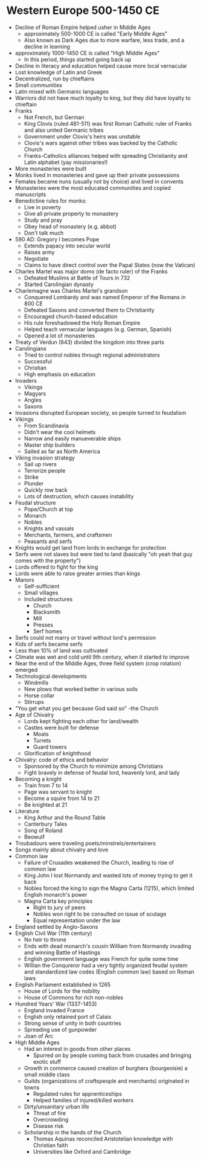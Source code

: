# Western Europe 500-1450 CE

* Decline of Roman Empire helped usher in Middle Ages
  * approximately 500-1000 CE is called "Early Middle Ages"
  * Also known as Dark Ages due to more warfare, less trade, and a decline in learning
* approximately 1000-1450 CE is called "High Middle Ages"
  * In this period, things started going back up
* Decline in literacy and education helped cause more local vernacular
* Lost knowledge of Latin and Greek
* Decentralized, run by chieftains
* Small communities
* Latin mixed with Germanic languages
* Warriors did not have much loyalty to king, but they did have loyalty to chieftain
* Franks
  * Not French, but German
  * King Clovis (ruled 481-511) was first Roman Catholic ruler of Franks and also united Germanic tribes
  * Government under Clovis's heirs was unstable
  * Clovis's wars against other tribes was backed by the Catholic Church
  * Franks-Catholics alliances helped with spreading Christianity and Latin alphabet (yay missionaries!)
* More monasteries were built
* Monks lived in monasteries and gave up their private possessions
* Females became nuns (usually not by choice) and lived in convents
* Monasteries were the most educated communities and copied manuscripts
* Benedictine rules for monks:
  * Live in poverty
  * Give all private property to monastery
  * Study and pray
  * Obey head of monastery (e.g. abbot)
  * Don't talk much
* 590 AD: Gregory I becomes Pope
  * Extends papacy into secular world
  * Raises army
  * Negotiate
  * Claims to have direct control over the Papal States (now the Vatican)
* Charles Martel was major domo (de facto ruler) of the Franks
  * Defeated Muslims at Battle of Tours in 732
  * Started Carolingian dynasty
* Charlemagne was Charles Martel's grandson
  * Conquered Lombardy and was named Emperor of the Romans in 800 CE
  * Defeated Saxons and converted them to Christianity
  * Encouraged church-based education
  * His rule foreshadowed the Holy Roman Empire
  * Helped teach vernacular languages (e.g. German, Spanish)
  * Opened a lot of monasteries
* Treaty of Verdun (843) divided the kingdom into three parts
* Carolingians
  * Tried to control nobles through regional administrators
  * Successful
  * Christian
  * High emphasis on education
* Invaders
  * Vikings
  * Magyars
  * Angles
  * Saxons
* Invasions disrupted European society, so people turned to feudalism
* Vikings
  * From Scandinavia
  * Didn't wear the cool helmets
  * Narrow and easily manueverable ships
  * Master ship builders
  * Sailed as far as North America
* Viking invasion strategy
  * Sail up rivers
  * Terrorize people
  * Strike
  * Plunder
  * Quickly row back
  * Lots of destruction, which causes instability
* Feudal structure
  * Pope/Church at top
  * Monarch
  * Nobles
  * Knights and vassals
  * Merchants, farmers, and craftsmen
  * Peasants and serfs
* Knights would get land from lords in exchange for protection
* Serfs were not slaves but were tied to land (basically "oh yeah that guy comes with the property")
* Lords offered to fight for the king
* Lords were able to raise greater armies than kings
* Manors
  * Self-sufficient
  * Small villages
  * Included structures
    * Church
    * Blacksmith
    * Mill
    * Presses
    * Serf homes
* Serfs could not marry or travel without lord's permission
* Kids of serfs became serfs
* Less than 10% of land was cultivated
* Climate was wet and cold until 9th century, when it started to improve
* Near the end of the Middle Ages, three field system (crop rotation) emerged
* Technological developments
  * Windmills
  * New plows that worked better in various soils
  * Horse collar
  * Stirrups
* "You get what you get because God said so" -the Church
* Age of Chivalry
  * Lords kept fighting each other for land/wealth
  * Castles were built for defense
    * Moats
    * Turrets
    * Guard towers
  * Glorification of knighthood
* Chivalry: code of ethics and behavior
  * Sponsored by the Church to minimize among Christians
  * Fight bravely in defense of feudal lord, heavenly lord, and lady
* Becoming a knight
  * Train from 7 to 14
  * Page was servant to knight
  * Become a squire from 14 to 21
  * Be knighted at 21
* Literature
  * King Arthur and the Round Table
  * Canterbury Tales
  * Song of Roland
  * Beowulf
* Troubadours were traveling poets/minstrels/entertainers
* Songs mainly about chivalry and love
* Common law
  * Failure of Crusades weakened the Church, leading to rise of common law
  * King John I lost Normandy and wasted lots of money trying to get it back
  * Nobles forced the king to sign the Magna Carta (1215), which limited English monarch's power
  * Magna Carta key principles
    * Right to jury of peers
    * Nobles won right to be consulted on issue of scutage
    * Equal representation under the law
* England settled by Anglo-Saxons
* English Civil War (11th century)
  * No heir to throne
  * Ends with dead monarch's cousin William from Normandy invading and winning Battle of Hastings
  * English government language was French for quite some time
  * Willian the Conqureror had a very tightly organized feudal system and standardized law codes (English common law) based on Roman laws
* English Parliament established in 1265
  * House of Lords for the nobility
  * House of Commons for rich non-nobles
* Hundred Years' War (1337-1453)
  * England invaded France
  * English only retained port of Calais
  * Strong sense of unity in both countries
  * Spreading use of gunpowder
  * Joan of Arc
* High Middle Ages
  * Had an interest in goods from other places
    * Spurred on by people coming back from crusades and bringing exotic stuff
  * Growth in commerce caused creation of burghers (bourgeoisie) a small middle class
  * Guilds (organizations of craftspeople and merchants) originated in towns
    * Regulated rules for apprenticeships
    * Helped families of injured/killed workers
  * Dirty/unsanitary urban life
    * Threat of fire
    * Overcrowding
    * Disease risk
  * Scholarship in the hands of the Church
    * Thomas Aquinas reconciled Aristotelian knowledge with Christian faith
    * Universities like Oxford and Cambridge
  
